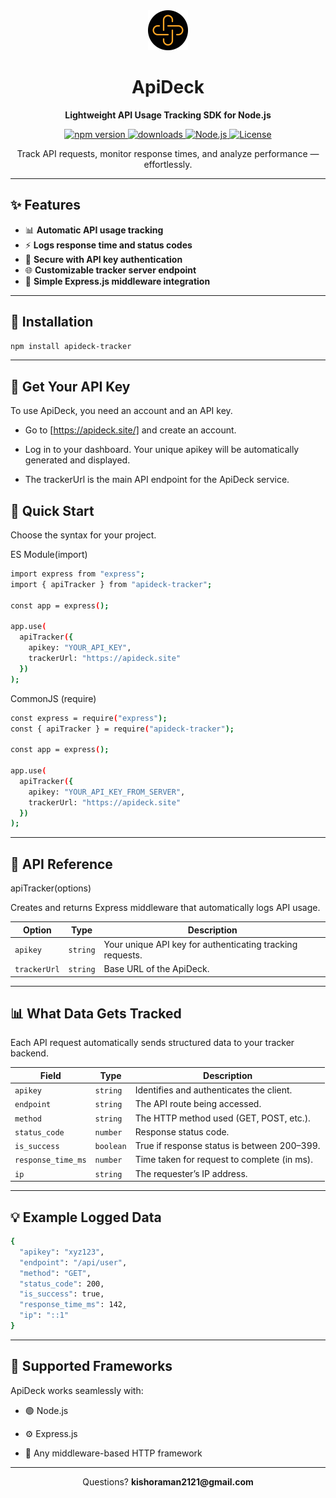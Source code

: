 <div align="center">
  
<img src="./logo.svg" alt="ApiDeck Logo" width="64" height="64"/>

# ApiDeck

**Lightweight API Usage Tracking SDK for Node.js**

<p align="center">
  <a href="https://www.npmjs.com/package/apideck-tracker">
    <img src="https://img.shields.io/npm/v/apideck-tracker?style=flat-square&color=00BFFF" alt="npm version"/>
  </a>
  <a href="https://www.npmjs.com/package/apideck-tracker">
    <img src="https://img.shields.io/badge/downloads-75%2Fmonth-1E90FF?style=flat-square" alt="downloads"/>
  </a>
  <a href="https://nodejs.org">
    <img src="https://img.shields.io/badge/Node.js-Compatible-228B22?style=flat-square" alt="Node.js"/>
  </a>
  <a href="./LICENSE">
    <img src="https://img.shields.io/badge/License-MIT-32CD32?style=flat-square" alt="License"/>
  </a>
</p>

<p align="center">
  Track API requests, monitor response times, and analyze performance — effortlessly.
</p>

</div>

---

## ✨ Features

- 📊 **Automatic API usage tracking**
- ⚡ **Logs response time and status codes**
- 🔐 **Secure with API key authentication**
- 🌐 **Customizable tracker server endpoint**
- 🧩 **Simple Express.js middleware integration**

---

## 🚀 Installation

```bash
npm install apideck-tracker
```

---

## 🔑 Get Your API Key

To use ApiDeck, you need an account and an API key.

- Go to [https://apideck.site/] and create an account.

- Log in to your dashboard. Your unique apikey will be automatically generated and displayed.

- The trackerUrl is the main API endpoint for the ApiDeck service.

## 🔧 Quick Start

Choose the syntax for your project.

ES Module(import)

```bash
import express from "express";
import { apiTracker } from "apideck-tracker";

const app = express();

app.use(
  apiTracker({
    apikey: "YOUR_API_KEY",
    trackerUrl: "https://apideck.site"
  })
);
```

CommonJS (require)

```bash
const express = require("express");
const { apiTracker } = require("apideck-tracker");

const app = express();

app.use(
  apiTracker({
    apikey: "YOUR_API_KEY_FROM_SERVER",
    trackerUrl: "https://apideck.site"
  })
);
```

---

## 📖 API Reference

apiTracker(options)

Creates and returns Express middleware that automatically logs API usage.

| **Option**   | **Type** | **Description**                                           |
| ------------ | -------- | --------------------------------------------------------- |
| `apikey`     | `string` | Your unique API key for authenticating tracking requests. |
| `trackerUrl` | `string` | Base URL of the ApiDeck.                                  |

---

## 📊 What Data Gets Tracked

Each API request automatically sends structured data to your tracker backend.

| **Field**          | **Type**  | **Description**                             |
| ------------------ | --------- | ------------------------------------------- |
| `apikey`           | `string`  | Identifies and authenticates the client.    |
| `endpoint`         | `string`  | The API route being accessed.               |
| `method`           | `string`  | The HTTP method used (GET, POST, etc.).     |
| `status_code`      | `number`  | Response status code.                       |
| `is_success`       | `boolean` | True if response status is between 200–399. |
| `response_time_ms` | `number`  | Time taken for request to complete (in ms). |
| `ip`               | `string`  | The requester’s IP address.                 |

---

## 💡 Example Logged Data

```bash
{
  "apikey": "xyz123",
  "endpoint": "/api/user",
  "method": "GET",
  "status_code": 200,
  "is_success": true,
  "response_time_ms": 142,
  "ip": "::1"
}
```

---

## 🧠 Supported Frameworks

ApiDeck works seamlessly with:

- 🟢 Node.js

- ⚙️ Express.js

- 🧱 Any middleware-based HTTP framework

---

<div align="center">
  <p>Questions? <strong>kishoraman2121@gmail.com</strong></p>
</div>

